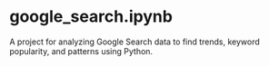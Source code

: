 # google_search.ipynb
A project for analyzing Google Search data to find trends, keyword popularity, and patterns using Python.
